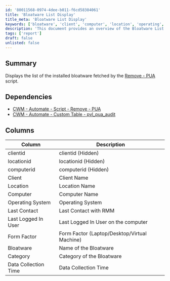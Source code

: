 ```yaml
---
id: '80011568-0974-4dee-b011-f6cd58384061'
title: 'Bloatware List Display'
title_meta: 'Bloatware List Display'
keywords: ['bloatware', 'client', 'computer', 'location', 'operating', 'system']
description: 'This document provides an overview of the Bloatware List Display, detailing the installed bloatware fetched by the Remove - PUA script. It outlines the dependencies and the columns included in the report, helping users understand the data collected regarding bloatware on client computers.'
tags: ['report']
draft: false
unlisted: false
---
```


## Summary

Displays the list of the installed bloatware fetched by the [Remove - PUA](https://proval.itglue.com/DOC-5078775-11157214) script.

## Dependencies

- [CWM - Automate - Script - Remove - PUA](https://proval.itglue.com/DOC-5078775-11157214)
- [CWM - Automate - Custom Table - pvl_pua_audit](<../tables/pvl_pua_audit.md>)

## Columns

| Column                     | Description                                          |
|---------------------------|------------------------------------------------------|
| clientid                  | clientid (Hidden)                                   |
| locationid                | locationid (Hidden)                                 |
| computerid                | computerid (Hidden)                                 |
| Client                    | Client Name                                         |
| Location                  | Location Name                                       |
| Computer                  | Computer Name                                       |
| Operating System          | Operating System                                     |
| Last Contact              | Last Contact with RMM                               |
| Last Logged In User       | Last Logged In User on the computer                 |
| Form Factor               | Form Factor (Laptop/Desktop/Virtual Machine)        |
| Bloatware                 | Name of the Bloatware                               |
| Category                  | Category of the Bloatware                           |
| Data Collection Time      | Data Collection Time                                 |



